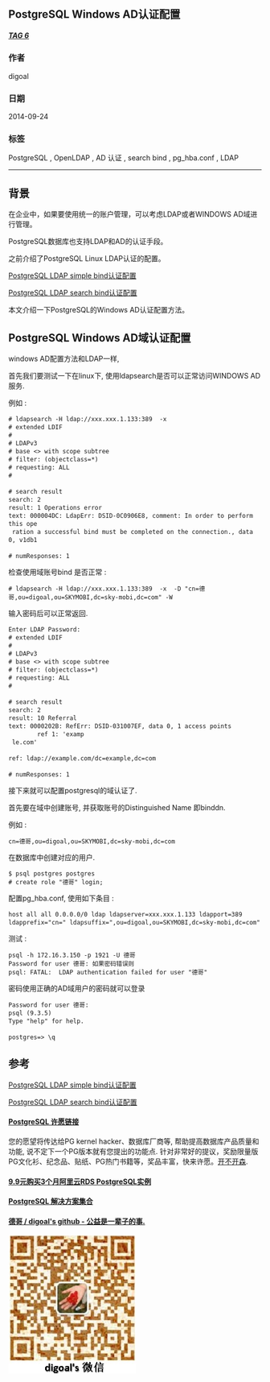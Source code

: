 ## PostgreSQL Windows AD认证配置
##### [TAG 6](../class/6.md)
                
### 作者               
digoal                
                
### 日期              
2014-09-24                  
                
### 标签              
PostgreSQL , OpenLDAP , AD 认证 , search bind , pg_hba.conf , LDAP                                           
                
----              
                
## 背景  
在企业中，如果要使用统一的账户管理，可以考虑LDAP或者WINDOWS AD域进行管理。  
  
PostgreSQL数据库也支持LDAP和AD的认证手段。    
   
之前介绍了PostgreSQL Linux LDAP认证的配置。      
  
[PostgreSQL LDAP simple bind认证配置](../201406/20140606_02.md)    
  
[PostgreSQL LDAP search bind认证配置](../201406/20140609_01.md)   
  
本文介绍一下PostgreSQL的Windows AD认证配置方法。  
  
## PostgreSQL Windows AD域认证配置
windows AD配置方法和LDAP一样,  
  
首先我们要测试一下在linux下, 使用ldapsearch是否可以正常访问WINDOWS AD 服务.  
  
例如 :   
  
```
# ldapsearch -H ldap://xxx.xxx.1.133:389  -x
# extended LDIF
#
# LDAPv3
# base <> with scope subtree
# filter: (objectclass=*)
# requesting: ALL
#

# search result
search: 2
result: 1 Operations error
text: 000004DC: LdapErr: DSID-0C0906E8, comment: In order to perform this ope
 ration a successful bind must be completed on the connection., data 0, v1db1

# numResponses: 1
```
  
检查使用域账号bind 是否正常 :   
  
```
# ldapsearch -H ldap://xxx.xxx.1.133:389  -x  -D "cn=德哥,ou=digoal,ou=SKYMOBI,dc=sky-mobi,dc=com" -W 
```
  
输入密码后可以正常返回.  
  
```
Enter LDAP Password: 
# extended LDIF
#
# LDAPv3
# base <> with scope subtree
# filter: (objectclass=*)
# requesting: ALL
#

# search result
search: 2
result: 10 Referral
text: 0000202B: RefErr: DSID-031007EF, data 0, 1 access points
        ref 1: 'examp
 le.com'

ref: ldap://example.com/dc=example,dc=com

# numResponses: 1
```
  
接下来就可以配置postgresql的域认证了.  
  
首先要在域中创建账号, 并获取账号的Distinguished Name 即binddn.  
  
例如 :   
  
```
cn=德哥,ou=digoal,ou=SKYMOBI,dc=sky-mobi,dc=com
```
  
在数据库中创建对应的用户.  
  
```
$ psql postgres postgres
# create role "德哥" login;
```
  
配置pg_hba.conf, 使用如下条目 :   
  
```
host all all 0.0.0.0/0 ldap ldapserver=xxx.xxx.1.133 ldapport=389 ldapprefix="cn=" ldapsuffix=",ou=digoal,ou=SKYMOBI,dc=sky-mobi,dc=com"
```
  
测试 :   
  
```
psql -h 172.16.3.150 -p 1921 -U 德哥
Password for user 德哥: 如果密码错误则
psql: FATAL:  LDAP authentication failed for user "德哥"
```
  
密码使用正确的AD域用户的密码就可以登录  
  
```
Password for user 德哥: 
psql (9.3.5)
Type "help" for help.

postgres=> \q
```
  
## 参考
[PostgreSQL LDAP simple bind认证配置](../201406/20140606_02.md)     
  
[PostgreSQL LDAP search bind认证配置](../201406/20140609_01.md)    
    
    
          
       
  
  
  
  
  
  
  
  
  
  
  
  
  
  
  
  
  
  
  
  
  
  
  
  
  
  
  
  
  
  
  
  
  
  
  
  
  
  
  
  
  
  
  
  
  
  
  
  
  
  
  
  
  
  
  
  
  
  
  
  
  
  
  
  
  
  
  
  
  
  
  
  
  
#### [PostgreSQL 许愿链接](https://github.com/digoal/blog/issues/76 "269ac3d1c492e938c0191101c7238216")
您的愿望将传达给PG kernel hacker、数据库厂商等, 帮助提高数据库产品质量和功能, 说不定下一个PG版本就有您提出的功能点. 针对非常好的提议，奖励限量版PG文化衫、纪念品、贴纸、PG热门书籍等，奖品丰富，快来许愿。[开不开森](https://github.com/digoal/blog/issues/76 "269ac3d1c492e938c0191101c7238216").  
  
  
#### [9.9元购买3个月阿里云RDS PostgreSQL实例](https://www.aliyun.com/database/postgresqlactivity "57258f76c37864c6e6d23383d05714ea")
  
  
#### [PostgreSQL 解决方案集合](https://yq.aliyun.com/topic/118 "40cff096e9ed7122c512b35d8561d9c8")
  
  
#### [德哥 / digoal's github - 公益是一辈子的事.](https://github.com/digoal/blog/blob/master/README.md "22709685feb7cab07d30f30387f0a9ae")
  
  
![digoal's wechat](../pic/digoal_weixin.jpg "f7ad92eeba24523fd47a6e1a0e691b59")
  
